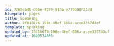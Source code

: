 ```yaml
---
id: 7265eb4b-c66e-4279-910b-e779b80f23dd
blueprint: pages
title: Speaking
author: 2f816076-198e-40ef-886a-acee3367d3cf
template: speaking
updated_by: 2f816076-198e-40ef-886a-acee3367d3cf
updated_at: 1689534336
---
```

